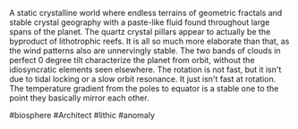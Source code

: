 A static crystalline world where endless terrains of geometric fractals and stable crystal geography with a paste-like fluid found throughout large spans of the planet. The quartz crystal pillars appear to actually be the byproduct of lithotrophic reefs. It is all so much more elaborate than that, as the wind patterns also are unnervingly stable. The two bands of clouds in perfect 0 degree tilt characterize the planet from orbit, without the idiosyncratic elements seen elsewhere. The rotation is not fast, but it isn't due to tidal locking or a slow orbit resonance. It just isn't fast at rotation. The temperature gradient from the poles to equator is a stable one to the point they basically mirror each other.

#biosphere 
#Architect 
#lithic 
#anomaly 